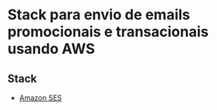 # Stack para envio de emails promocionais e transacionais usando AWS

## Stack
- [Amazon SES](https://docs.aws.amazon.com/ses/)